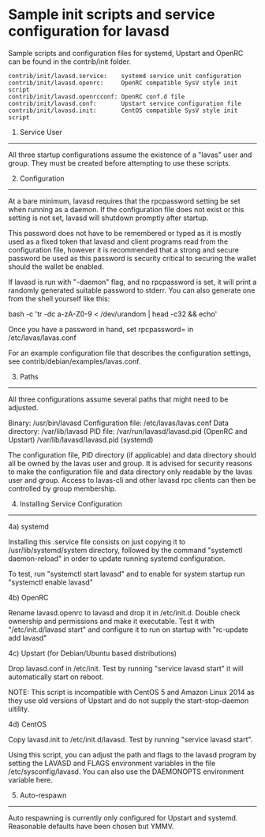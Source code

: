 Sample init scripts and service configuration for lavasd
==========================================================

Sample scripts and configuration files for systemd, Upstart and OpenRC
can be found in the contrib/init folder.

    contrib/init/lavasd.service:    systemd service unit configuration
    contrib/init/lavasd.openrc:     OpenRC compatible SysV style init script
    contrib/init/lavasd.openrcconf: OpenRC conf.d file
    contrib/init/lavasd.conf:       Upstart service configuration file
    contrib/init/lavasd.init:       CentOS compatible SysV style init script

1. Service User
---------------------------------

All three startup configurations assume the existence of a "lavas" user
and group.  They must be created before attempting to use these scripts.

2. Configuration
---------------------------------

At a bare minimum, lavasd requires that the rpcpassword setting be set
when running as a daemon.  If the configuration file does not exist or this
setting is not set, lavasd will shutdown promptly after startup.

This password does not have to be remembered or typed as it is mostly used
as a fixed token that lavasd and client programs read from the configuration
file, however it is recommended that a strong and secure password be used
as this password is security critical to securing the wallet should the
wallet be enabled.

If lavasd is run with "-daemon" flag, and no rpcpassword is set, it will
print a randomly generated suitable password to stderr.  You can also
generate one from the shell yourself like this:

bash -c 'tr -dc a-zA-Z0-9 < /dev/urandom | head -c32 && echo'

Once you have a password in hand, set rpcpassword= in /etc/lavas/lavas.conf

For an example configuration file that describes the configuration settings,
see contrib/debian/examples/lavas.conf.

3. Paths
---------------------------------

All three configurations assume several paths that might need to be adjusted.

Binary:              /usr/bin/lavasd
Configuration file:  /etc/lavas/lavas.conf
Data directory:      /var/lib/lavasd
PID file:            /var/run/lavasd/lavasd.pid (OpenRC and Upstart)
                     /var/lib/lavasd/lavasd.pid (systemd)

The configuration file, PID directory (if applicable) and data directory
should all be owned by the lavas user and group.  It is advised for security
reasons to make the configuration file and data directory only readable by the
lavas user and group.  Access to lavas-cli and other lavasd rpc clients
can then be controlled by group membership.

4. Installing Service Configuration
-----------------------------------

4a) systemd

Installing this .service file consists on just copying it to
/usr/lib/systemd/system directory, followed by the command
"systemctl daemon-reload" in order to update running systemd configuration.

To test, run "systemctl start lavasd" and to enable for system startup run
"systemctl enable lavasd"

4b) OpenRC

Rename lavasd.openrc to lavasd and drop it in /etc/init.d.  Double
check ownership and permissions and make it executable.  Test it with
"/etc/init.d/lavasd start" and configure it to run on startup with
"rc-update add lavasd"

4c) Upstart (for Debian/Ubuntu based distributions)

Drop lavasd.conf in /etc/init.  Test by running "service lavasd start"
it will automatically start on reboot.

NOTE: This script is incompatible with CentOS 5 and Amazon Linux 2014 as they
use old versions of Upstart and do not supply the start-stop-daemon uitility.

4d) CentOS

Copy lavasd.init to /etc/init.d/lavasd. Test by running "service lavasd start".

Using this script, you can adjust the path and flags to the lavasd program by
setting the LAVASD and FLAGS environment variables in the file
/etc/sysconfig/lavasd. You can also use the DAEMONOPTS environment variable here.

5. Auto-respawn
-----------------------------------

Auto respawning is currently only configured for Upstart and systemd.
Reasonable defaults have been chosen but YMMV.
